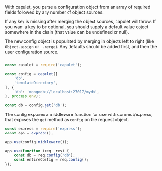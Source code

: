 With capulet, you parse a configuration object from an array of required fields
followed by any number of object sources.

If any key is missing after merging the object sources, capulet will throw. If
you want a key to be optional, you should supply a default value object somewhere
in the chain (that value can be undefined or null).

The new config object is populated by merging in objects left to right (like
`Object.assign` or `_.merge`). Any defaults should be added first, and then the user
configuration source.

```javascript

const capulet = require('capulet');

const config = capulet([
	'db',
	'templateDirectory',
], {
	'db': 'mongodb://localhost:27017/mydb',
}, process.env);

const db = config.get('db');

```

The config exposes a middleware function for use with connect/express, that exposes 
the `get` method as `config` on the request object.

```javascript
const express = require('express');
const app = express();

app.use(config.middleware());

app.use(function (req, res) {
	const db = req.config('db');
	const entireConfig = req.config();
});
```
